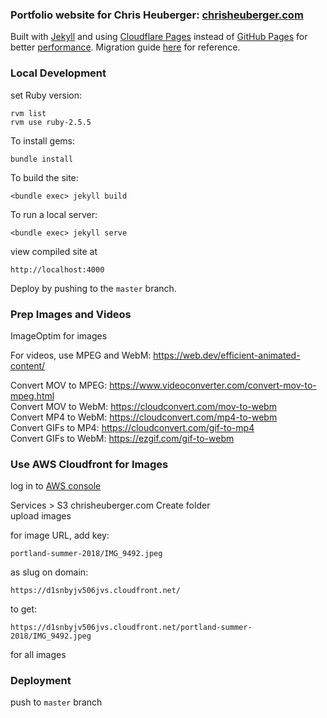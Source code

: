 ### Portfolio website for Chris Heuberger: [chrisheuberger.com](https://www.chrisheuberger.com)

Built with [Jekyll](https://jekyllrb.com/) and using [Cloudflare Pages](https://developers.cloudflare.com/pages) instead of [GitHub Pages](https://pages.github.com/) for better [performance](https://www.youtube.com/watch?v=TteAQq25_Ns). Migration guide [here](https://developers.cloudflare.com/pages/migrations/migrating-jekyll-from-github-pages/) for reference.

### Local Development

set Ruby version:
```
rvm list  
rvm use ruby-2.5.5
```

To install gems:
```
bundle install
```

To build the site:
```
<bundle exec> jekyll build
```

To run a local server:
```
<bundle exec> jekyll serve
```

view compiled site at
```
http://localhost:4000
```

Deploy by pushing to the `master` branch.

### Prep Images and Videos

ImageOptim for images

For videos, use MPEG and WebM: https://web.dev/efficient-animated-content/

Convert MOV to MPEG: https://www.videoconverter.com/convert-mov-to-mpeg.html  
Convert MOV to WebM: https://cloudconvert.com/mov-to-webm  
Convert MP4 to WebM: https://cloudconvert.com/mp4-to-webm  
Convert GIFs to MP4: https://cloudconvert.com/gif-to-mp4  
Convert GIFs to WebM: https://ezgif.com/gif-to-webm

### Use AWS Cloudfront for Images

log in to [AWS console](https://console.aws.amazon.com/)

Services > S3
chrisheuberger.com
Create folder  
upload images  

for image URL, add key:  
```
portland-summer-2018/IMG_9492.jpeg
```

as slug on domain:
```
https://d1snbyjv506jvs.cloudfront.net/
```

to get:
```
https://d1snbyjv506jvs.cloudfront.net/portland-summer-2018/IMG_9492.jpeg
```

for all images

### Deployment

push to `master` branch
